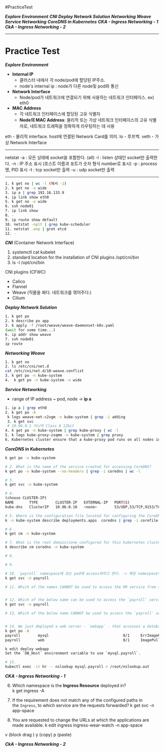 #PracticeTest 

***Explore Environment***
***CNI***
***Deploy Network Solution***
***Networking Weave***
***Service Networking***
***CoreDNS in Kubernetes***
***CKA - Ingress Networking - 1***
***CkA - Ingress Networking - 2***

---
# Practice Test

***Explore Environment***
- **Internal IP** 
	- 클러스터 내에서 각 node/pod에 할당된 IP주소.
	- node's internal ip : node가 다른 node및 pod와 통신
- **Network Interface** 
	- Node/pod가 네트워크에 연결되기 위해 사용하는 네트워크 인터페이스. ex) eth0
- **MAC Address**
	- 각 네트워크 인터페이스에 할당된 고유 식별자
	- **Node의 MAC Address**: 물리적 또는 가상 네트워크 인터페이스의 고유 식별자로, 네트워크 트래픽을 정확하게 라우팅하는 데 사용

eth - 물리적 interface. host에 연결된 Network Card를 의미.
lo - 루프백.
veth - 가상 Network Interface

---
netstat
-a : 모든 상태에 socket을 포함한다. (all)
-l : listen 상태인 socket만 출력한다.
-n : IP 주소 표시 (호스트 이름과 포트가 숫자 형식 number로 표시)
-p : process명, PID 표시
-t : tcp socket만 출력
-u : udp socket만 출력

---
```sh
1. k get no | wc -l (에서 -1)
2. k get no -o wide
3. ip a | grep 192.16.133.9
4. ip link show eth0
5. k get no -o wide
6. ssh node01
7. ip link show
8. -
9. ip route show default
10. netstat -nplt | grep kube-scheduler
11. netstat -anp | gret etcd
12. -
```

***CNI*** (Container Network Interface)

1. systemctl cat kubelet
2. standard location for the installation of CNI plugins 
	/opt/cni/bin
3. ls -l /opt/cni/bin

CNI plugins (CFWC)
- Calico
- Flannel
- Weave (직물을 짜다. 네트워크를 엮어주다.)
- Cilium


***Deploy Network Solution***
```sh
1. k get po
2. k describe po app
3. k apply -f /root/weave/weave-daemonset-k8s.yaml
(wait for some time...)
6. ip addr show weave
7. ssh node01
ip route
```


***Networking Weave***
```sh
1. k get no
2. ls /etc/cni/net.d
cat /etc/cni/net.d/10-weave.conflist
3. k get po -n kube-system
4.  k get po -n kube-system -o wide
```


***Service Networking***
- range of IP address ~ pod, node -> **ip a**
```sh
1. ip a | grep eth0
2. k get po -A
 k logs weave-net-c2vgm -n kube-system | grep -i adding
 3. k get svc 
 # 10.96.0.1 이니까 Class A 12bit
4. k get po -n kube-system | grep kube-proxy | wc -l
5. k logs kube-proxy-zxqmm -n kube-system | grep proxy
6. Kubernetes cluster ensure that a kube-proxy pod runs on all nodes in the cluster - daemonsets
```



***CoreDNS in Kubernetes***
```sh
k get po -n kube-system

# 2. What is the name of the service created for accessing CoreDNS?
k get po -n kube-system --no-headers | grep -i coredns | wc -l

# 3.
k get svc -n kube-system

# 4. 
(choose CLUSTER-IP)
NAME       TYPE        CLUSTER-IP   EXTERNAL-IP   PORT(S)                  AGE
kube-dns   ClusterIP   10.96.0.10   <none>        53/UDP,53/TCP,9153/TCP   20m

# 5. Where is the configuration file located for configuring the CoreDNS service?
k -n kube-system describe deployments.apps  coredns | grep -i corefile

# 6 .
k get cm -n kube-system

# 7. What is the root domain/zone configured for this kubernetes cluster?
k describe cm coredns -n kube-system

# 8. 

# 9.

# 10. `payroll` namespace에 있는 pod에 access하려고 한다. -> 해당 namespace에서 찾는다.
k get svc -n payroll

# 11. Which of the names CANNOT be used to access the HR service from the test pod?


# 12. Which of the below name can be used to access the `payroll` service from the test application?
k get svc -n payroll

# 13. Which of the below name CANNOT be used to access the `payroll` service from the test application?


# 14. We just deployed a web server - `webapp` - that accesses a database `mysql` - server. However the web server is failing to connect to the database server. Troubleshoot and fix the issue.
k get po -A
payroll        mysql                                  0/1     ErrImagePull       0          39s
payroll        web                                    0/1     ImagePullBackOff   0          56m

k edit deploy webapp
Set the `DB_Host` environment variable to use `mysql.payroll`.

# 15.
kubectl exec -it hr -- nslookup mysql.payroll > /root/nslookup.out
```

***CKA - Ingress Networking - 1***

6. Which namespace is the **Ingress Resource** deployed in?  
k get ingress -A

11. If the requirement does not match any of the configured paths in the `Ingress`, to which service are the requests forwarded?
k get svc -n app-space

14. You are requested to change the URLs at which the applications are made available.
k edit ingress ingress-wear-watch -n app-space

v (block drag )
y (copy)
p (paste)



***CkA - Ingress Networking - 2***

